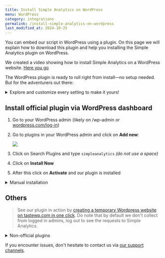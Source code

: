 ```yaml
---
title: Install Simple Analytics on WordPress
menu: WordPress
category: integrations
permalink: /install-simple-analytics-on-wordpress
last_modified_at: 2024-10-25
---
```


You can embed our script in WordPress using a plugin. On this page we will explain how to download this plugin and help you installing the Simple Analytics plugin on WordPress.

We created a video showing how to install Simple Analytics on a WordPress website. [Here you go](https://www.youtube.com/watch?v=x_w0uiWlNwM)

The WordPress plugin is ready to roll right from install—no setup needed. But for the adventurers out there:

<details markdown="1">
   <summary>Explore and customize every setting to make it yours!</summary>

| General | Ignore Rules |
|:-------:|:------------:|
| ![](https://assets.simpleanalytics.com/docs/wordpress/01-general.png) | ![](https://assets.simpleanalytics.com/docs/wordpress/02-ignore-rules.png) |

| Advanced | Events |
|:--------:|:------:|
| ![](https://assets.simpleanalytics.com/docs/wordpress/03-advanced.png) | ![](https://assets.simpleanalytics.com/docs/wordpress/04-events.png) |

</details>

## Install official plugin via WordPress dashboard

1. Go to your WordPress admin (likely on /wp-admin or [wordpress.com/log-in](https://wordpress.com/log-in))
1. Go to plugins in your WordPress admin and click on **Add new**:

   ![](/images/wordpress-click-add-new-plugin.jpg)

1. Click on Search Plugins and type `simpleanalytics` _(do not use a space)_
1. Click on **Install Now**
1. After this click on **Activate** and our plugin is installed

<details>
   <summary>Manual installation</summary>
   <div markdown="1">

Follow these steps to add Simple Analytics to your WordPress website:

1. First download our plugin via WordPress: [wordpress.org/plugins/simpleanalytics](https://wordpress.org/plugins/simpleanalytics/)
1. Go to your WordPress admin (likely on /wp-admin or [wordpress.com/log-in](https://wordpress.com/log-in))
1. Next click on **Plugins** > **Add New** in the sidebar menu:

   ![](/images/wordpress-click-add-new-plugin.jpg)

1. Click on the **Upload Plugin** button:

   ![](/images/wordpress-click-upload-plugin.jpg)

1. Click on **Browse** to select a file _(this button can have different text depending on your browser)_:

   ![](/images/wordpress-click-browse.jpg)

1. Browse and select the file that you downloaded in the first step:

   ![](/images/wordpress-select-file.jpg)

1. Click on the button **Install Now**:

   ![](/images/wordpress-click-install-now.jpg)

1. Click on **Activate Plugin**:

   ![](/images/wordpress-click-activate-plugin.jpg)

1. If the Simple Analytics plugin is successfully installed it shows a screen like this:

   ![](/images/wordpress-installed-plugins.jpg)

</div>
</details>

## Others

> See our plugin in action by [creating a temporary Wordpress website on tastewp.com in one click](https://tastewp.com/new?pre-installed-plugin-slug=simpleanalytics&redirect=plugins.php&ni=true). Do note that by default we don't collect from logged in admins, log out to see the requests to Simple Analytics.

<details markdown="1">
   <summary>Non-official plugins</summary>

There are two non-official plugins made by others:
 - [WordPress plugin by Refined Practice](/wordpress-plugin-by-refined-practice)
 - [WP Full Picture plugin](/wordpress-full-picture-plugin)

</details>

If you encounter issues, don't hesitate to contact us via [our support channels](https://simpleanalytics.com/contact).
